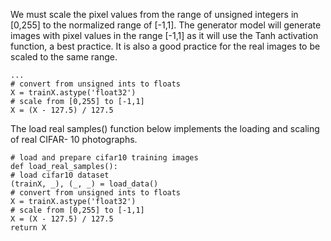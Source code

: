 
We must scale the pixel values from the range of unsigned integers in [0,255] to the normalized
range of [-1,1]. The generator model will generate images with pixel values in the range [-1,1] as
it will use the Tanh activation function, a best practice. It is also a good practice for the real
images to be scaled to the same range.

```
...
# convert from unsigned ints to floats
X = trainX.astype('float32')
# scale from [0,255] to [-1,1]
X = (X - 127.5) / 127.5
```

The load real samples() function below implements the loading and scaling of real CIFAR-
10 photographs.

```
# load and prepare cifar10 training images
def load_real_samples():
# load cifar10 dataset
(trainX, _), (_, _) = load_data()
# convert from unsigned ints to floats
X = trainX.astype('float32')
# scale from [0,255] to [-1,1]
X = (X - 127.5) / 127.5
return X
```
